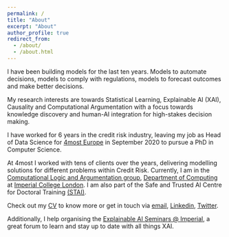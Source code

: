 ```yaml
---
permalink: /
title: "About"
excerpt: "About"
author_profile: true
redirect_from: 
  - /about/
  - /about.html
---
```


I have been building models for the last ten years. Models to automate decisions, models to comply with regulations, models to forecast outcomes and make better decisions. 

My research interests are towards Statistical Learning, Explainable AI (XAI), Causality and Computational Argumentation with a focus towards knowledge discovery and human-AI integration for high-stakes decision making.

I have worked for 6 years in the credit risk industry, leaving my job as Head of Data Science for [4most Europe](https://www.4-most.co.uk/machine-learning) in September 2020 to pursue a PhD in Computer Science. 

At 4most I worked with tens of clients over the years, delivering modelling solutions for different problems within Credit Risk. Currently, I am in the [Computational Logic and Argumentation group](https://clarg.doc.ic.ac.uk/), [Department of Computing](https://www.imperial.ac.uk/computing) at [Imperial College London](https://www.imperial.ac.uk). I am also part of the Safe and Trusted AI Centre for Doctoral Training [(STAI)](https://safeandtrustedai.org). 

Check out my [CV](/cv/) to know more or get in touch via [email](mailto:brizio.russo@gmail.com), [Linkedin](https://www.linkedin.com/in/fabriziorusso), [Twitter](https://twitter.com/FabrizioRuss0).

Additionally, I help organising the [Explainable AI Seminars @ Imperial](http://xaiseminars.doc.ic.ac.uk/), a great forum to learn and stay up to date with all things XAI.
